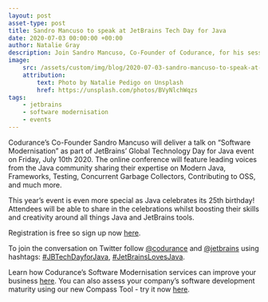 ```yaml
---
layout: post
asset-type: post
title: Sandro Mancuso to speak at JetBrains Tech Day for Java
date: 2020-07-03 00:00:00 +00:00
author: Natalie Gray
description: Join Sandro Mancuso, Co-Founder of Codurance, for his session on Software Modernisation
image:
    src: /assets/custom/img/blog/2020-07-03-sandro-mancuso-to-speak-at-jetbrains-tech-day-for-java/banner.jpeg
    attribution: 
        text: Photo by Natalie Pedigo on Unsplash
        href: https://unsplash.com/photos/BVyNlchWqzs
tags:
    - jetbrains
    - software modernisation
    - events
---
```


Codurance’s Co-Founder Sandro Mancuso will deliver a talk on “Software Modernisation” as part of JetBrains’ Global Technology Day for Java event on Friday, July 10th 2020. The online conference will feature leading voices from the Java community sharing their expertise on Modern Java, Frameworks, Testing, Concurrent Garbage Collectors, Contributing to OSS, and much more.  

This year’s event is even more special as Java celebrates its 25th birthday! Attendees will be able to share in the celebrations whilst boosting their skills and creativity around all things Java and JetBrains tools.

Registration is free so sign up now [here](https://bit.ly/3eRFlJB).

To join the conversation on Twitter follow [@codurance](https://twitter.com/codurance) and [@jetbrains](https://twitter.com/jetbrains) using hashtags: [#JBTechDayforJava](https://twitter.com/hashtag/JBTechDayforJava), [#JetBrainsLovesJava](https://twitter.com/hashtag/JetBrainsLovesJava).

Learn how Codurance’s Software Modernisation services can improve your business [here](https://codurance.com/services/software-modernisation/). You can also assess your company’s software development maturity using our new Compass Tool - try it now [here](https://compass.codurance.com/).
